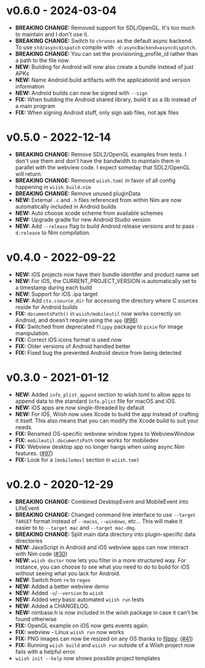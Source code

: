 # v0.6.0 - 2024-03-04

- **BREAKING CHANGE:** Removed support for SDL/OpenGL. It's too much to maintain and I don't use it.
- **BREAKING CHANGE:** Switch to `chronos` as the default async backend. To use `std/asyncdispatch` compile with `-d:asyncBackend=asyncdispatch`.
- **BREAKING CHANGE:** You can set the provisioning_profile_id rather than a path to the file now
- **NEW:** Building for Android will now also create a bundle instead of just APKs
- **NEW:** Name Android build artifacts with the applicationId and version information
- **NEW:** Android builds can now be signed with `--sign`
- **FIX:** When building the Android shared library, build it as a lib instead of a main program
- **FIX:** When signing Android stuff, only sign aab files, not apk files

# v0.5.0 - 2022-12-14

- **BREAKING CHANGE:** Remove SDL2/OpenGL examples from tests. I don't use them and don't have the bandwidth to maintain them in parallel with the webview code. I expect someday that SDL2/OpenGL will return.
- **BREAKING CHANGE:** Removed `wiish.toml` in favor of all config happening in `wiish_build.nim`
- **BREAKING CHANGE:** Remove unused pluginData
- **NEW:** External `.c` and `.h` files referenced from within Nim are now automatically included in Android builds
- **NEW:** Auto choose xcode scheme from available schemes
- **NEW:** Upgrade gradle for new Android Studio version
- **NEW:** Add `--release` flag to build Android release versions and to pass `-d:release` to Nim compilation.

# v0.4.0 - 2022-09-22

- **NEW:** iOS projects now have their bundle identifer and product name set
- **NEW:** For iOS, the CURRENT_PROJECT_VERSION is automatically set to a timestamp during each build
- **NEW:** Support for iOS .ipa target
- **NEW:** Add `ctx.csource_dir` for accessing the directory where C sources reside for Android builds
- **FIX:** `documentsPath()` in `wiish/mobileutil` now works correctly on Android, and doesn't require using the `app` ([#96](https://github.com/iffy/wiish/issues/96))
- **FIX:** Switched from deprecated `flippy` package to `pixie` for image manipulation.
- **FIX:** Correct iOS icons format is used now
- **FIX:** Older versions of Android handled better
- **FIX:** Fixed bug the prevented Android device from being detected

# v0.3.0 - 2021-01-12

- **NEW:** Added `info_plist_append` section to wiish.toml to allow apps to append data to the standard `Info.plist` file for macOS and iOS.
- **NEW:** iOS apps are now single-threaded by default
- **NEW:** For iOS, Wiish now uses Xcode to build the app instead of crafting it itself. This also means that you can modify the Xcode build to suit your needs.
- **FIX:** Renamed OS-specific webview window types to WebviewWindow
- **FIX:** `mobileutil.documentsPath` now works for mobiledev
- **FIX:** Webview desktop app no longer hangs when using async Nim features. ([#97](https://github.com/iffy/wiish/issues/97))
- **FIX:** Look for a `[mobiledev]` section in `wiish.toml`

# v0.2.0 - 2020-12-29

- **BREAKING CHANGE:** Combined DesktopEvent and MobileEvent into LifeEvent
- **BREAKING CHANGE:** Changed command line interface to use `--target TARGET` format instead of `--macos`, `--windows`, etc...  This will make it easier to to `--target mac` and `--target mac-dmg`.
- **BREAKING CHANGE:** Split main data directory into plugin-specific data directories
- **NEW:** JavaScript in Android and iOS webview apps can now interact with Nim code ([#30](https://github.com/iffy/wiish/issues/30))
- **NEW:** `wiish doctor` now lets you filter in a more structured way.  For instance, you can choose to see what you need to do to build for iOS without seeing what you lack for Android.
- **NEW:** Switch from `re` to `regex`
- **NEW:** Added a better webview demo
- **NEW:** Added `-v`/`--version` to `wiish`
- **NEW:** Added very basic automated `wiish run` tests
- **NEW:** Added a CHANGELOG.
- **NEW:** nimbase.h is now included in the wiish package in case it can't be found otherwise
- **FIX:** OpenGL example on iOS now gets events again.
- **FIX:** webview - Linux `wiish run` now works
- **FIX:** PNG images can now be resized on any OS thanks to [flippy](https://github.com/treeform/flippy). ([#41](https://github.com/iffy/wiish/issues/41))
- **FIX:** Running `wiish build` and `wiish run` outside of a Wiish project now fails with a helpful error.
- `wiish init --help` now shows possible project templates


